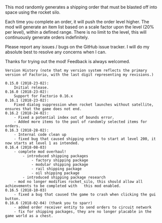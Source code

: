 This mod randomly generates a shipping order that must be blasted off into space using the rocket silo.

Each time you complete an order, it will push the order level higher. The mod will generate an item list based on a scale factor upon the level (20% per level), within a defined range. There is no limit to the level, this will continuously generate orders indefinitely.

Please report any issues / bugs on the GitHub issue tracker. I will do my absolute best to resolve any concerns when I can.

Thanks for trying out the mod! Feedback is always welcomed.

    Version History (note that my version system reflects the primary version of Factorio, with the last digit representing my revisions.)

    0.15.0 (2018-23-02):
        Initial release.
    0.16.0 (2018-23-02):
        Support for Factorio 0.16.x
    0.16.1 (2018-23-02):
        Fixed dialog suppression when rocket launches without satellite, ensures that the game does not end.
    0.16.2 (2018-24-02):
        - Fixed a potential index out of bounds error.
        - Added more items to the pool of randomly selected items for orders.
    0.16.3 (2018-28-02):
        - Internal code clean up
        - fixed bug that caused shipping orders to start at level 200, it now starts at level 1 as intended.
    0.16.4 (2018-08-03)
        - complete mod overhaul!
            - introduced shipping packages
                - factory shipping package
                - modular shipping package
                - rail shipping package
                - oil shipping package
            - introduced shipping package research
        - mod no longer modifies rocket_silo, this should allow all achievements to be completed with   this mod enabled.
    0.16.5 (2018-10-03)
        - fixed a bug that caused the game to crash when clicking the gui button.
    0.16.6 (2018-02-04) (thank you to sparr)
        - added order receiver entity to send orders to circuit network
        - fix for shipping packages, they are no longer placable in the game world as a chest.

